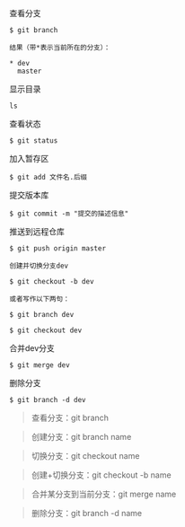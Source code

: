 查看分支

	$ git branch

	结果（带*表示当前所在的分支）：

	* dev 
	  master

	


显示目录

`ls` 

查看状态

`$ git status`

加入暂存区

`$ git add 文件名.后缀`

提交版本库

`$ git commit -m "提交的描述信息"`


推送到远程仓库

`$ git push origin master `


	创建并切换分支dev

	$ git checkout -b dev

	或者写作以下两句：

	$ git branch dev 

	$ git checkout dev  




合并dev分支

`$ git merge dev`

删除分支

`$ git branch -d dev`



> 查看分支：git branch



>创建分支：git branch name



> 切换分支：git checkout name



> 创建+切换分支：git checkout -b name



> 合并某分支到当前分支：git merge name



> 删除分支：git branch -d name